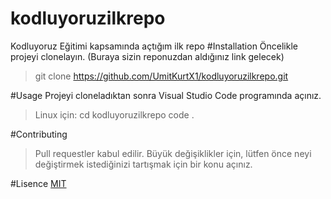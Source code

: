 # kodluyoruzilkrepo
Kodluyoruz Eğitimi kapsamında açtığım ilk repo
#Installation
Öncelikle projeyi clonelayın. (Buraya sizin reponuzdan aldığınız link gelecek)

>git clone https://github.com/UmitKurtX1/kodluyoruzilkrepo.git

#Usage
Projeyi cloneladıktan sonra Visual Studio Code programında açınız.

>Linux için:
cd kodluyoruzilkrepo code .

#Contributing
>Pull requestler kabul edilir. Büyük değişiklikler için, lütfen önce neyi değiştirmek istediğinizi tartışmak için bir konu açınız.

#Lisence
[MIT](https://choosealicense.com/licenses/mit/)